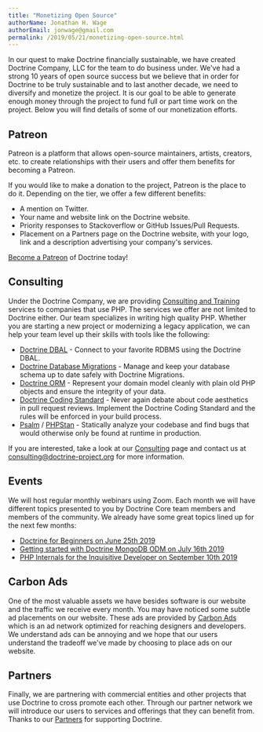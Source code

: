 ```yaml
---
title: "Monetizing Open Source"
authorName: Jonathan H. Wage
authorEmail: jonwage@gmail.com
permalink: /2019/05/21/monetizing-open-source.html
---
```


In our quest to make Doctrine financially sustainable, we have created
Doctrine Company, LLC for the team to do business under. We've had a strong
10 years of open source success but we believe that in order for Doctrine to be
truly sustainable and to last another decade, we need to diversify and monetize
the project. It is our goal to be able to generate enough money through the project
to fund full or part time work on the project. Below you will find details of some
of our monetization efforts.

## Patreon

Patreon is a platform that allows open-source maintainers, artists, creators, etc. to create
relationships with their users and offer them benefits for becoming a Patreon.

If you would like to make a donation to the project, Patreon is the place to do it.
Depending on the tier, we offer a few different benefits:

- A mention on Twitter.
- Your name and website link on the Doctrine website.
- Priority responses to Stackoverflow or GitHub Issues/Pull Requests.
- Placement on a Partners page on the Doctrine website, with your logo, link and a description advertising your company's services.

[Become a Patreon](https://www.patreon.com/phpdoctrine) of Doctrine today!

## Consulting

Under the Doctrine Company, we are providing [Consulting and Training](/consulting.html)
services to companies that use PHP. The services we offer are not limited to Doctrine either.
Our team specializes in writing high quality PHP. Whether you are starting a new project or
modernizing a legacy application, we can help your team level up their skills with tools
like the following:

- [Doctrine DBAL](/projects/dbal.html) - Connect to your favorite RDBMS using the Doctrine DBAL.
- [Doctrine Database Migrations](/projects/migrations.html) - Manage and keep your database schema up to date safely with Doctrine Migrations.
- [Doctrine ORM](/projects/orm.html) - Represent your domain model cleanly with plain old PHP objects and ensure the integrity of your data.
- [Doctrine Coding Standard](/projects/coding-standard.html) - Never again debate about code aesthetics in pull request reviews. Implement the Doctrine Coding Standard and the rules will be enforced in your build process.
- [Psalm](https://psalm.dev/) / [PHPStan](https://github.com/phpstan/phpstan) - Statically analyze your codebase and find bugs that would otherwise only be found at runtime in production.

If you are interested, take a look at our [Consulting](/consulting.html) page and contact
us at [consulting@doctrine-project.org](mailto:consulting@doctrine-project.org) for more
information.

## Events

We will host regular monthly webinars using Zoom. Each month we will have different topics
presented to you by Doctrine Core team members and members of the community. We already have
some great topics lined up for the next few months:

- [Doctrine for Beginners on June 25th 2019](/events/2/doctrine-for-beginners.html)
- [Getting started with Doctrine MongoDB ODM on July 16th 2019](/events/3/getting-started-with-doctrine-mongodb-odm.html)
- [PHP Internals for the Inquisitive Developer on September 10th 2019](/events/1/php-internals-for-the-inquisitive-developer.html)

## Carbon Ads

One of the most valuable assets we have besides software is our website and the traffic we
receive every month. You may have noticed some subtle ad placements on our website. These ads
are provided by [Carbon Ads](https://www.carbonads.net/) which is an ad network optimized
for reaching designers and developers. We understand ads can be annoying and we hope that
our users understand the tradeoff we've made by choosing to place ads on our website.

## Partners

Finally, we are partnering with commercial entities and other projects that use Doctrine to cross
promote each other. Through our partner network we will introduce our users to services and
offerings that they can benefit from. Thanks to our [Partners](/partners.html) for supporting
Doctrine.
